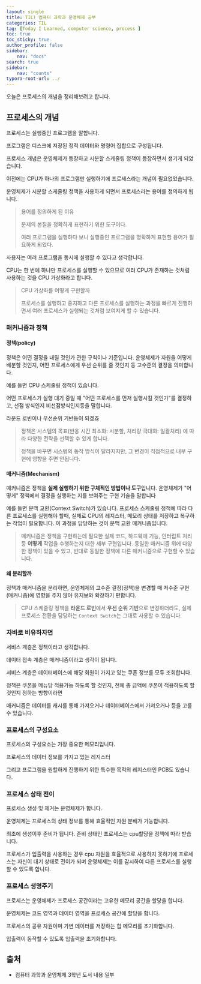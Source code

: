 ```yaml
---
layout: single
title: TIL) 컴퓨터 과학과 운영체제 공부
categories: TIL
tag: [Today I Learned, computer science, process ]
toc: true
toc_sticky: true
author_profile: false
sidebar:
    nav: "docs"
search: true
sidebar:
    nav: "counts"
typora-root-url: ../
---
```


오늘은 프로세스의 개념을 정리해보려고 합니다.

## 프로세스의 개념

프로세스는 실행중인 프로그램을 말합니다.

프로그램은 디스크에 저장된 정적 데이터와 명령어 집합으로 구성됩니다.

프로세스 개념은 운영체제가 등장하고 시분할 스케줄링 정책이 등장하면서 생기게 되었습니다.

이전에는 CPU가 하나의 프로그램만 실행하기에 프로세스라는 개념이 필요없었습니다.

운영체제가 시분할 스케줄링 정책을 사용하게 되면서 프로세스라는 용어를 정의하게 됩니다.

> 용어를 정의하게 된 이유
>
> 문제의 본질을 정확하게 표현하기 위한 도구이다.
>
> 여러 프로그램을 실행하다 보니 실행중인 프로그램을 명확하게 표현할 용어가 필요하게 되었다.

사용자는 여러 프로그램을 동시에 실행할 수 있다고 생각합니다.

CPU는 한 번에 하나만 프로세스를 실행할 수 있으므로 여러 CPU가 존재하는 것처럼 사용하는 것을 CPU 가상화라고 합니다.

> CPU 가상화를 어떻게 구현할까
>
> 프로세스를 실행하고  중지하고 다른 프로세스를 실행하는 과정을 빠르게 진행하면서 여러 프로세스가 실행되는 것처럼 보여지게 할 수 있습니다.

### 매커니즘과 정책

#### 정책(policy)

정책은 어떤 결정을 내릴 것인가 관한 규칙이나 기준입니다. 운영체제가 자원을 어떻게 배분할 것인지, 어떤 프로세스에게 우선 순위를 줄 것인지 등 고수준의 결정을 의미합니다.

예를 들면  CPU 스케줄링 정책이 있습니다.

어떤 프로세스가 실행 대기 중일 때 "어떤 프로세스를 먼저 실행시킬 것인가"를 결정하고, 선점 방식인지 비선점방식인지등을 말합니다.

라운드 로빈이나 우선순위 기반등이 되겠죠

>  정책은 시스템의 목표(반응 시간 최소화: 시분할, 처리량 극대화: 일괄처리) 에 따라 다양한 전략을 선택할 수 있게 합니다.
>
> 정책을 바꾸면 시스템의 동작 방식이 달라지지만, 그 변경이 직접적으로 내부 구현에 영향을 주면 안됩니다.

#### 매커니즘(Mechanism)

매커니즘은 정책을 **실제 실행하기 위한 구체적인 방법이나 도구**입니다. 운영체제가 "어떻게" 정책에서 결정을 실행하는 지를 보여주는 구현 기술을 말합니다

예를 들면 문맥 교환(Context Switch)가 있습니다. 프로세스 스케줄링 정책에 따라 다른 프로세스를 실행해야 할때, 실제로 CPU의 레지스터, 메모리 상태를 저장하고 복구하는 작업이 필요합니다. 이 과정을 담당하는 것이 문맥 교환 매커니즘입니다.

> 매커니즘은 정책을 구현하는데 필요한 실제 코드, 하드웨에 기능, 인터럽트 처리등 **어떻게** 작업을 수행하는지 대한 세부 구현입니다.
> 동일한 매커니즘 위에 다양한 정책이 있을 수 있고, 반대로 동일한 정책에 다른 매커니즘으로 구현할 수 있습니다.

#### 왜 분리할까

정책과 매커니즘을 분리하면, 운영체제의 고수준 결정(정책)을 변경할 때 저수준 구현(매커니즘)에 영향을 주지 않아 유지보와 확장하기 편합니다.

> CPU 스케줄링 정책을 **라운드 로빈**에서 **우선 순위 기반**으로 변경하더라도, 실제 프로세스 전환을 담당하는 `Context Switch`는 그대로 사용할 수 있습니다.



### 자바로 비유하자면

서비스 계층은 정책이라고 생각합니다.

데이터 접속 계층은 매커니즘이라고 생각이 됩니다.

서비스 계층은 데이터베이스에 해당 회원이 가지고 있는 쿠폰 정보를 모두 조회합니다.

정책은 쿠폰을 메뉴당 적용가능 하도록 할 것인지, 전체 총 금액에 쿠폰이 적용하도록 할 것인지 정하는 방향이라면

매커니즘은 데이터를 캐시를 통해 가져오거나 데이터베이스에서 가져오거나 등을 고를 수 있습니다.



### 프로세스의 구성요소

프로세스의 구성요소는 가장 중요한 메모리입니다.

프로세스의 데이터 정보를 가지고 있는 레지스터

그리고 프로그램을 원할하게 진행하기 위한 특수한 목적의 레지스터인 PCB도 있습니다.



### 프로세스 상태 전이

프로세스 생성 및 제거는 운영체제가 합니다.

운영체제는 프로세스의 상태 정보를 통해 효율적인 자원 분배가 가능합니다.

최초에 생성이후 준비가 됩니다. 준비 상태인 프로세스는 cpu할당을 정책에 따라 받습니다.

프로세스가 입출력을 사용하는 경우 cpu 자원을 효율적으로 사용하지 못하기에 프로세스는 자신이 대기 상태로 전이가 되며 운영체제는 이를 감시하여 다른 프로세스를 실행할 수 있도록 합니다.



### 프로세스 생명주기

프로세스는 운영체제가 프로세스 공간이라는 고유한 메모리 공간을 할당을 합니다.

운영체제는 코드 영역과 데이터 영역을 프로세스 공간에 할당을 합니다.

프로세스의 공유 자원이며 가변 데이터를 저장하는 힙 메모리를 초기화합니다.

입출력이 동작할 수 있도록 입출력을 초기화합니다.





## 출처

+ 컴퓨터 과학과 운영체제 3학년 도서 내용 일부

  



